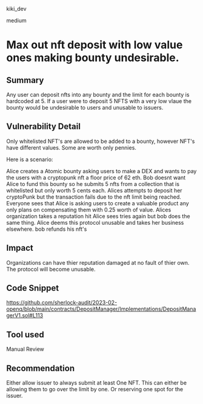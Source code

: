 kiki_dev

medium

# Max out nft deposit with low value ones making bounty undesirable.

## Summary
Any user can deposit nfts into any bounty and the limit for each bounty is hardcoded at 5. If a user were to deposit 5 NFTS with a very low vlaue the bounty would be undesirable to users and unusable to issuers. 

## Vulnerability Detail
Only whitelisted NFT's are allowed to be added to a bounty, however NFT's have different values. Some are worth only pennies. 

Here is a scenario:

Alice creates a Atomic bounty asking users to make a DEX and wants to pay the users with a cryptopunk nft a floor price of 62 eth. 
Bob doesnt want Alice to fund this bounty so he submits 5 nfts from a collection that is whitelisted but only worth 5 cents each. 
Alices attempts to deposit her cryptoPunk but the transaction fails due to the nft limit being reached. 
Everyone sees that Alice is asking users to create a valuable product any only plans on compensating them with 0.25 worth of value. 
Alices organization takes a reputation hit 
Alice sees tries again but bob does the same thing. 
Alice deems this protocol unusable and takes her business elsewhere. 
bob refunds his nft's



## Impact

Organizations can have thier reputation damaged at no fault of thier own. 
The protocol will become unusable.

## Code Snippet
https://github.com/sherlock-audit/2023-02-openq/blob/main/contracts/DepositManager/Implementations/DepositManagerV1.sol#L113

## Tool used

Manual Review

## Recommendation
Either allow issuer to always submit at least One NFT. This can either be allowing them to go over the limit by one. Or reserving one spot for the issuer.
